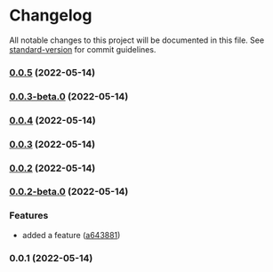 # Changelog

All notable changes to this project will be documented in this file. See [standard-version](https://github.com/conventional-changelog/standard-version) for commit guidelines.

### [0.0.5](https://github.com/subhranshudas/verpkg/compare/v0.0.4...v0.0.5) (2022-05-14)

### [0.0.3-beta.0](https://github.com/subhranshudas/verpkg/compare/v0.0.2...v0.0.3-beta.0) (2022-05-14)

### [0.0.4](https://github.com/subhranshudas/verpkg/compare/v0.0.3...v0.0.4) (2022-05-14)

### [0.0.3](https://github.com/subhranshudas/verpkg/compare/v0.0.2...v0.0.3) (2022-05-14)

### [0.0.2](https://github.com/subhranshudas/verpkg/compare/v0.0.2-beta.0...v0.0.2) (2022-05-14)

### [0.0.2-beta.0](https://github.com/subhranshudas/verpkg/compare/v0.0.1...v0.0.2-beta.0) (2022-05-14)


### Features

* added a feature ([a643881](https://github.com/subhranshudas/verpkg/commit/a6438810396a19b58c2ddd4f92d58b502925882c))

### 0.0.1 (2022-05-14)
